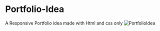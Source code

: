 # Portfolio-Idea
 A Responsive Portfolio idea made with Html and css only
![PortfolioIdea](https://user-images.githubusercontent.com/100964607/172500387-029ed67c-1818-418a-bffc-e7e5dbd555ae.png)
